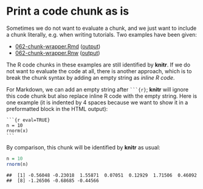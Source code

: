 # Print a code chunk as is

Sometimes we do not want to evaluate a chunk, and we just want to include a chunk literally, e.g. when writing tutorials. Two examples have been given:

- [062-chunk-wrapper.Rmd](https://github.com/yihui/knitr-examples/blob/master/062-chunk-wrapper.Rmd) ([output](https://github.com/yihui/knitr-examples/blob/master/062-chunk-wrapper.md))
- [062-chunk-wrapper.Rnw](https://github.com/yihui/knitr-examples/blob/master/062-chunk-wrapper.Rnw) ([output](https://github.com/yihui/knitr-examples/blob/master/062-chunk-wrapper.tex))

The R code chunks in these examples are still identified by **knitr**. If we do not want to evaluate the code at all, there is another approach, which is to break the chunk syntax by adding an empty string as _inline R code_.

For Markdown, we can add an empty string after ```` ```{r} ````; **knitr** will ignore this code chunk but also replace inline R code with the empty string. Here is one example (it is indented by 4 spaces because we want to show it in a preformatted block in the HTML output):

    ```{r eval=TRUE}
    n = 10
    rnorm(x)
    ```

By comparison, this chunk will be identified by **knitr** as usual:


```r
n = 10
rnorm(n)
```

```
##  [1] -0.56048 -0.23018  1.55871  0.07051  0.12929  1.71506  0.46092
##  [8] -1.26506 -0.68685 -0.44566
```

